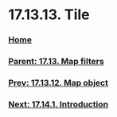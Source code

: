 # 17.13.13. Tile

### [Home](./00-home.md)
### [Parent: 17.13. Map filters](./17-13-00-map-filters.md)
### [Prev: 17.13.12. Map object](./17-13-12-map-object.md)
### [Next: 17.14.1. Introduction](./17-14-01-introduction.md)
